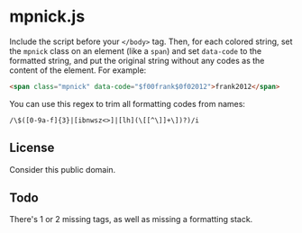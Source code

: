 # mpnick.js

Include the script before your `</body>` tag. Then, for each colored string, set the `mpnick` class on an element (like a `span`) and set `data-code` to the formatted string, and put the original string without any codes as the content of the element. For example:

```html
<span class="mpnick" data-code="$f00frank$0f02012">frank2012</span>
```

You can use this regex to trim all formatting codes from names:

```regex
/\$([0-9a-f]{3}|[ibnwsz<>]|[lh](\[[^\]]+\])?)/i
```

## License

Consider this public domain.

## Todo

There's 1 or 2 missing tags, as well as missing a formatting stack.
